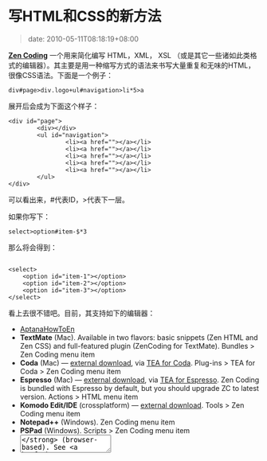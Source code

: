 # 写HTML和CSS的新方法
>date: 2010-05-11T08:18:19+08:00



**[Zen Coding](https://code.google.com/p/zen-coding/)** 一个用来简化编写 HTML，XML， XSL （或是其它一些诸如此类格式的编辑器）。其主要是用一种缩写方式的语法来书写大量重复和无味的HTML，很像CSS语法。下面是一个例子：

```
div#page>div.logo+ul#navigation>li*5>a
```

展开后会成为下面这个样子：

```
<div id="page">
        <div></div>
        <ul id="navigation">
                <li><a href=""></a></li>
                <li><a href=""></a></li>
                <li><a href=""></a></li>
                <li><a href=""></a></li>
                <li><a href=""></a></li>
        </ul>
</div>

```

可以看出来，#代表ID，>代表下一层。

如果你写下：

```
select>option#item-$*3
```

那么将会得到：

```

<select>
	<option id="item-1"></option>
	<option id="item-2"></option>
	<option id="item-3"></option>
</select>

```

看上去很不错吧。目前，其支持如下的编辑器：

 


* [AptanaHowToEn](https://code.google.com/p/zen-coding/wiki/AptanaHowToEn)
* **TextMate** (Mac). Available in two flavors: basic snippets (Zen HTML and Zen CSS) and full-featured plugin (ZenCoding for TextMate). Bundles > Zen Coding menu item
* **Coda** (Mac) — [external download](https://github.com/sergeche/tea-for-coda/downloads), via [TEA for Coda](http://onecrayon.com/tea/). Plug-ins > TEA for Coda > Zen Coding menu item
* **Espresso** (Mac) — [external download](https://github.com/sergeche/tea-for-espresso/downloads), via [TEA for Espresso](http://onecrayon.com/tea/). Zen Coding is bundled with Espresso by default, but you should upgrade ZC to latest version. Actions > HTML menu item
* **Komodo Edit/IDE** (crossplatform) — [external download](http://community.activestate.com/xpi/zen-coding). Tools > Zen Coding menu item
* **Notepad++** (Windows). Zen Coding menu item
* **PSPad** (Windows). Scripts > Zen Coding menu item
* **<textarea>** (browser-based). See [online demo](http://zen-coding.ru/textarea/).
* **editArea** (browser-based). See [online demo](http://zen-coding.ru/demo/).



还有下面这些第三方的插件：


* **Dreamweaver** (Windows, Mac)
* **Sublime Text** (Windows)
* **UltraEdit** (Windows)
* **TopStyle** (Windows)
* **GEdit** (crossplatform) — [Franck Marcia’s plugin](https://github.com/fmarcia/zen-coding-gedit), [Mike Crittenden’s plugin](https://github.com/mikecrittenden/zen-coding-gedit)
* **BBEdit/TextWrangler** (Mac) — [external download](http://www.angelwatt.com/coding/zen-coding_bbedit.php)
* **Visual Studio** (Windows) — [external download](http://zencoding.codeplex.com/)



